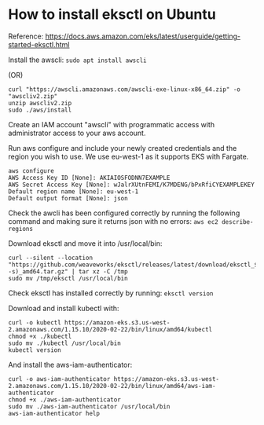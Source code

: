 # How to install eksctl on Ubuntu

Reference: https://docs.aws.amazon.com/eks/latest/userguide/getting-started-eksctl.html


Install the awscli:
`sudo apt install awscli`

(OR)
```
curl "https://awscli.amazonaws.com/awscli-exe-linux-x86_64.zip" -o "awscliv2.zip"
unzip awscliv2.zip
sudo ./aws/install
```

Create an IAM account "awscli" with programmatic access with administrator access to your aws account.

Run aws configure and include your newly created credentials and the region you wish to use. We use eu-west-1 as it supports EKS with Fargate.
```
aws configure
AWS Access Key ID [None]: AKIAIOSFODNN7EXAMPLE
AWS Secret Access Key [None]: wJalrXUtnFEMI/K7MDENG/bPxRfiCYEXAMPLEKEY
Default region name [None]: eu-west-1
Default output format [None]: json
```

Check the awcli has been configured correctly by running the following command and making sure it returns json with no errors:
`aws ec2 describe-regions`


Download eksctl and move it into /usr/local/bin:
```
curl --silent --location "https://github.com/weaveworks/eksctl/releases/latest/download/eksctl_$(uname -s)_amd64.tar.gz" | tar xz -C /tmp
sudo mv /tmp/eksctl /usr/local/bin
```

Check eksctl has installed correctly by running:
`eksctl version`

Download and install kubectl with:
```
curl -o kubectl https://amazon-eks.s3.us-west-2.amazonaws.com/1.15.10/2020-02-22/bin/linux/amd64/kubectl
chmod +x ./kubectl
sudo mv ./kubectl /usr/local/bin
kubectl version
```

And install the aws-iam-authenticator:
```
curl -o aws-iam-authenticator https://amazon-eks.s3.us-west-2.amazonaws.com/1.15.10/2020-02-22/bin/linux/amd64/aws-iam-authenticator
chmod +x ./aws-iam-authenticator
sudo mv ./aws-iam-authenticator /usr/local/bin
aws-iam-authenticator help
```

